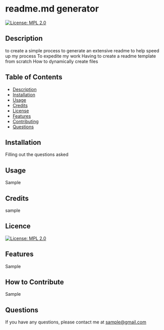  
# readme.md generator

[![License: MPL 2.0](https://img.shields.io/badge/License-MPL%202.0-brightgreen.svg)](https://opensource.org/licenses/MPL-2.0)

## Description
to create a simple process to generate an extensive readme to help speed up my process
To expedite my work
Having to create a readme template from scratch
How to dynamically create files

## Table of Contents
- [Description](#motivation)
- [Installation](#steps)
- [Usage](#use)
- [Credits](#creditors)
- [License](#licenseBadge)
- [Features](#features)
- [Contributing](#contribute)
- [Questions](#questions)

## Installation
Filling out the questions asked

## Usage
Sample

## Credits
sample

## Licence
[![License: MPL 2.0](https://img.shields.io/badge/License-MPL%202.0-brightgreen.svg)](https://opensource.org/licenses/MPL-2.0)

## Features
Sample

## How to Contribute
Sample

## Questions
If you have any questions, please contact me at sample@gmail.com

    
